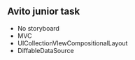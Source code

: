 ## Avito junior task

* No storyboard
* MVC
* UICollectionVIewCompositionalLayout
* DiffableDataSource
